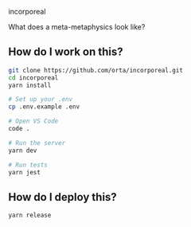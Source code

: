 incorporeal

What does a meta-metaphysics look like?

## How do I work on this?

```sh
git clone https://github.com/orta/incorporeal.git
cd incorporeal
yarn install

# Set up your .env
cp .env.example .env

# Open VS Code
code .

# Run the server
yarn dev

# Run tests
yarn jest
```

## How do I deploy this?

```sh
yarn release
```
